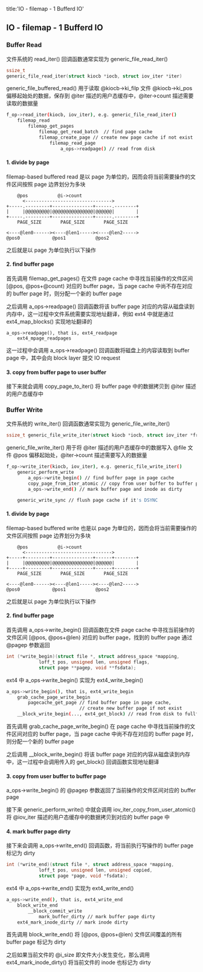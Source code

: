 title:'IO - filemap - 1 Bufferd IO'
## IO - filemap - 1 Bufferd IO


### Buffer Read

文件系统的 read_iter() 回调函数通常实现为 generic_file_read_iter()

```c
ssize_t
generic_file_read_iter(struct kiocb *iocb, struct iov_iter *iter)
```

generic_file_buffered_read() 用于读取 @kiocb->ki_filp 文件 @kiocb->ki_pos 偏移起始处的数据，保存到 @iter 描述的用户态缓存中，@iter->count 描述需要读取的数据量

```sh
f_op->read_iter(kiocb, iov_iter), e.g. generic_file_read_iter()
    filemap_read
        filemap_get_pages
            filemap_get_read_batch  // find page cache
            filemap_create_page // create new page cache if not exist
                filemap_read_page
                    a_ops->readpage() // read from disk
```

#### 1. divide by page

filemap-based buffered read 是以 page 为单位的，因而会将当前需要操作的文件区间按照 page 边界划分为多块

```
    @pos           @i->count
      <-------------------------------->
+-----.---------+---------------+------.--------+
|     |@@@@@@@@@|@@@@@@@@@@@@@@@|@@@@@@|        |
+-----.---------+---------------+------.--------+
    PAGE_SIZE       PAGE_SIZE       PAGE_SIZE

<----@len0------><----@len1-----><----@len2----->
@pos0            @pos1           @pos2
```

之后就是以 page 为单位执行以下操作


#### 2. find buffer page

首先调用 filemap_get_pages() 在文件 page cache 中寻找当前操作的文件区间 [@pos, @pos+@count) 对应的 buffer page，当 page cache 中尚不存在对应的 buffer page 时，则分配一个新的 buffer page

之后调用 a_ops->readpage() 回调函数将该 buffer page 对应的内容从磁盘读到内存中，这一过程中文件系统需要实现地址翻译，例如 ext4 中就是通过 ext4_map_blocks() 实现地址翻译的

```
a_ops->readpage(), that is, ext4_readpage
    ext4_mpage_readpages
```

这一过程中会调用 a_ops->readpage() 回调函数将磁盘上的内容读取到 buffer page 中，其中会向 block layer 提交 IO request


#### 3. copy from buffer page to user buffer

接下来就会调用 copy_page_to_iter() 将 buffer page 中的数据拷贝到 @iter 描述的用户态缓存中


### Buffer Write

文件系统的 write_iter() 回调函数通常实现为 generic_file_write_iter()

```c
ssize_t generic_file_write_iter(struct kiocb *iocb, struct iov_iter *from)
```

generic_file_write_iter() 用于将 @iter 描述的用户态缓存中的数据写入 @file 文件 @pos 偏移起始处，@iter->count 描述需要写入的数据量


```sh
f_op->write_iter(kiocb, iov_iter), e.g. generic_file_write_iter()
    generic_perform_write
        a_ops->write_begin() // find buffer page in page cache
        copy_page_from_iter_atomic // copy from user buffer to buffer page
        a_ops->write_end() // mark buffer page and inode as dirty

    generic_write_sync // flush page cache if it's DSYNC
```


#### 1. divide by page

filemap-based buffered write 也是以 page 为单位的，因而会将当前需要操作的文件区间按照 page 边界划分为多块

```
    @pos           @i->count
      <-------------------------------->
+-----+---------+---------------+------+--------+
|     |@@@@@@@@@|@@@@@@@@@@@@@@@|@@@@@@|        |
+-----+---------+---------------+------+--------+
    PAGE_SIZE       PAGE_SIZE       PAGE_SIZE

<----@len0------><----@len1-----><----@len2----->
@pos0            @pos1           @pos2
```

之后就是以 page 为单位执行以下操作


#### 2. find buffer page

首先调用 a_ops->write_begin() 回调函数在文件 page cache 中寻找当前操作的文件区间 [@pos, @pos+@len) 对应的 buffer page，找到的 buffer page 通过 @pagep 参数返回

```c
int (*write_begin)(struct file *, struct address_space *mapping,
			loff_t pos, unsigned len, unsigned flags,
			struct page **pagep, void **fsdata);
```


ext4 中 a_ops->write_begin() 实现为 ext4_write_begin()

```sh
a_ops->write_begin(), that is, ext4_write_begin
    grab_cache_page_write_begin
        pagecache_get_page // find buffer page in page cache,
                           // create new buffer page if not exist
    __block_write_begin(..., ext4_get_block) // read from disk to fullfill the new created buffer page
```

首先调用 grab_cache_page_write_begin() 在 page cache 中寻找当前操作的文件区间对应的 buffer page，当 page cache 中尚不存在对应的 buffer page 时，则分配一个新的 buffer page

之后调用 __block_write_begin() 将该 buffer page 对应的内容从磁盘读到内存中，这一过程中会调用传入的 get_block() 回调函数实现地址翻译


#### 3. copy from user buffer to buffer page

a_ops->write_begin() 的 @pagep 参数返回了当前操作的文件区间对应的 buffer page

接下来 generic_perform_write() 中就会调用 iov_iter_copy_from_user_atomic() 将 @iov_iter 描述的用户态缓存中的数据拷贝到对应的 buffer page 中


#### 4. mark buffer page dirty

接下来会调用 a_ops->write_end() 回调函数，将当前执行写操作的 buffer page 标记为 dirty

```c
int (*write_end)(struct file *, struct address_space *mapping,
			loff_t pos, unsigned len, unsigned copied,
			struct page *page, void *fsdata);
```


ext4 中 a_ops->write_end() 实现为 ext4_write_end()

```sh
a_ops->write_end(), that is, ext4_write_end
    block_write_end
        __block_commit_write
            mark_buffer_dirty // mark buffer page dirty
    ext4_mark_inode_dirty // mark inode dirty
```

首先调用 block_write_end() 将 [@pos, @pos+@len) 文件区间覆盖的所有 buffer page 标记为 dirty

之后如果当前文件的 @i_size 即文件大小发生变化，那么调用 ext4_mark_inode_dirty() 将当前文件的 inode 也标记为 dirty


 


